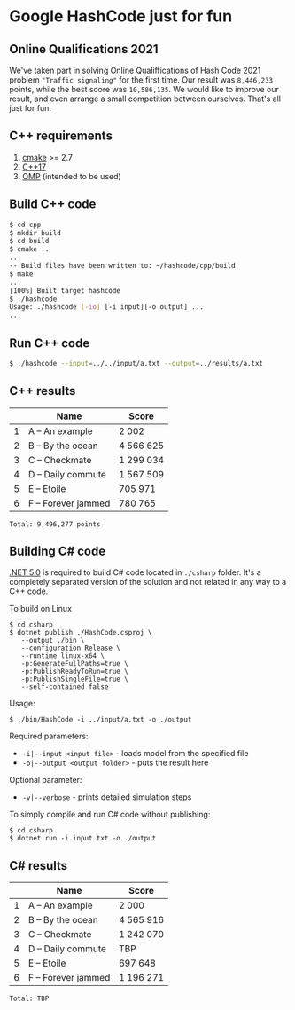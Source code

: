 # Google HashCode just for fun

## Online Qualifications 2021

We've taken part in solving Online Qualiffications of Hash Code 2021 problem `"Traffic signaling"` for the first time. Our result was `8,446,233` points, while the best score was `10,586,135`. We would like to improve our result, and even arrange a small competition between ourselves. That's all just for fun.

## C++ requirements

1. [cmake](https://cmake.org/) >= 2.7
2. [C++17](https://en.wikipedia.org/wiki/C%2B%2B17)
3. [OMP](https://en.wikipedia.org/wiki/OpenMP) (intended to be used)

## Build C++ code

```bash
$ cd cpp
$ mkdir build
$ cd build
$ cmake ..
...
-- Build files have been written to: ~/hashcode/cpp/build
$ make
...
[100%] Built target hashcode
$ ./hashcode
Usage: ./hashcode [-io] [-i input][-o output] ...
...
```

## Run C++ code


```bash
$ ./hashcode --input=../../input/a.txt --output=../results/a.txt
```

## C++ results

|   | Name | Score |
| - | - | - |
| 1 | A – An example | 2 002 |
| 2 | B – By the ocean | 4 566 625 |
| 3 | C – Checkmate | 1 299 034 |
| 4 | D – Daily commute | 1 567 509 |
| 5 | E – Etoile | 705 971 |
| 6 | F – Forever jammed | 780 765 |

    Total: 9,496,277 points

## Building C# code
[.NET 5.0](https://dotnet.microsoft.com/download/dotnet/5.0) is required to build C# code located in `./csharp` folder. It's a completely separated version of the solution and not related in any way to a C++ code.

To build on Linux
```shell
$ cd csharp
$ dotnet publish ./HashCode.csproj \
   --output ./bin \
   --configuration Release \
   --runtime linux-x64 \
   -p:GenerateFullPaths=true \
   -p:PublishReadyToRun=true \
   -p:PublishSingleFile=true \
   --self-contained false 
```

Usage:
```shell
$ ./bin/HashCode -i ../input/a.txt -o ./output
```

Required parameters: 
- `-i|--input <input file>` - loads model from the specified file
- `-o|--output <output folder>` - puts the result here

Optional parameter:
- `-v|--verbose` - prints detailed simulation steps 


To simply compile and run C# code without publishing:
```shell
$ cd csharp
$ dotnet run -i input.txt -o ./output
```

## C# results

|   | Name | Score |
| - | - | - |
| 1 | A – An example | 2 000 |
| 2 | B – By the ocean | 4 565 916 |
| 3 | C – Checkmate | 1 242 070 |
| 4 | D – Daily commute | TBP |
| 5 | E – Etoile | 697 648 |
| 6 | F – Forever jammed | 1 196 271 |

    Total: TBP
